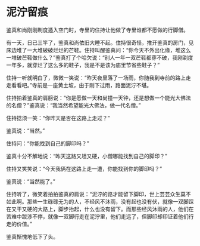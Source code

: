 # 泥泞留痕

鉴真和尚刚刚剃度遁入空门时，寺里的住持让他做了寺里谁都不愿做的行脚僧。 

有一天，日已三竿了，鉴真和尚依旧大睡不起。住持很奇怪，推开鉴真的房门，见床边堆了一大堆破破烂烂的芒鞋。住持叫醒鉴真问：“你今天不外出化缘，堆这么一堆破芒鞋做什么？”鉴真打了个哈欠说：“别人一年一双芒鞋都穿不破，我刚剃度一年多，就穿烂了这么多的鞋子，我是不是该为庙里节省些鞋子？” 

住持一听就明白了，微微一笑说：“昨天夜里落了一场雨，你随我到寺前的路上走走看看吧。”寺前是一座黄土坡，由于刚下过雨，路面泥泞不堪。 

住持拍着鉴真的肩膀说：“你是愿做一天和尚撞一天钟，还是想做一个能光大佛法的名僧？”鉴真说：“我当然希望能光大佛法，做一代名僧。” 

住持捻须一笑：“你昨天是否在这路上走过？” 

鉴真说：“当然。” 

住持问：“你能找到自己的脚印吗？” 

鉴真十分不解地说：“昨天这路又坦又硬，小僧哪能找到自己的脚印？” 

住持又笑笑说：“今天我俩在这路上走一遭，你能找到你的脚印吗？” 

鉴真说：“当然能了。” 

住持听了，微笑着拍拍鉴真的肩说：“泥泞的路才能留下脚印，世上芸芸众生莫不如此啊。那些一生碌碌无为的人，不经风不沐雨，没有起也没有伏，就像一双脚踩在又干又硬的大路上，脚步抬起，什么也没有留下。而那些经风沐雨的人，他们在苦难中跋涉不停，就像一双脚行走在泥泞里，他们走远了，但脚印却印证着他们行走的价值。” 

鉴真惭愧地低下了头。
 